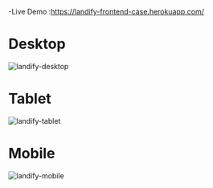 -Live Demo :https://landify-frontend-case.herokuapp.com/
# Desktop
![landify-desktop](https://user-images.githubusercontent.com/56774618/151451009-044d50bc-4a17-43e4-8916-1bf506ee8a2b.png)
# Tablet
![landify-tablet](https://user-images.githubusercontent.com/56774618/151451003-b70068cc-b182-4ec9-9581-5429840e7163.png)
# Mobile
![landify-mobile](https://user-images.githubusercontent.com/56774618/151450991-629b4427-37e7-4e60-9f4b-99f1b4417ece.png)
